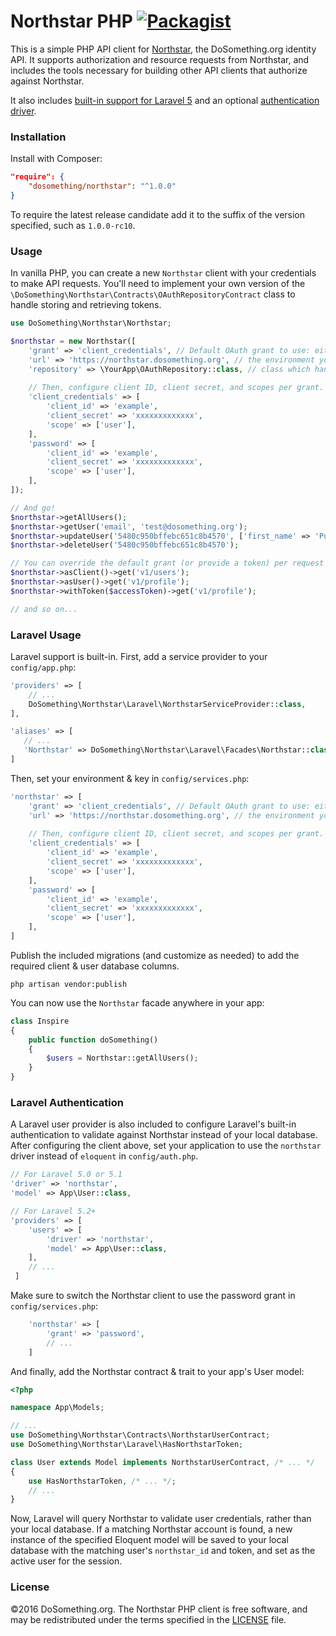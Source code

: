# Northstar PHP [![Packagist](https://img.shields.io/packagist/v/dosomething/northstar.svg)](https://packagist.org/packages/dosomething/northstar)
This is a simple PHP API client for [Northstar](https://www.github.com/dosomething/northstar), the DoSomething.org
identity API. It supports authorization and resource requests from Northstar, and includes the tools necessary for
building other API clients that authorize against Northstar.

It also includes [built-in support for Laravel 5](https://github.com/DoSomething/northstar-php#laravel-usage) and an
optional [authentication driver](#laravel-authentication).

### Installation
Install with Composer:
```json
"require": {
    "dosomething/northstar": "^1.0.0"
}
```

To require the latest release candidate add it to the suffix of the version specified, such as `1.0.0-rc10`.

### Usage
In vanilla PHP, you can create a new `Northstar` client with your credentials to make API requests. You'll need
to implement your own version of the `\DoSomething\Northstar\Contracts\OAuthRepositoryContract` class to handle storing
and retrieving tokens.

```php
use DoSomething\Northstar\Northstar;

$northstar = new Northstar([
    'grant' => 'client_credentials', // Default OAuth grant to use: either 'password' or 'client_credentials'
    'url' => 'https://northstar.dosomething.org', // the environment you want to connect to
    'repository' => \YourApp\OAuthRepository::class, // class which handles saving/retrieving tokens
    
    // Then, configure client ID, client secret, and scopes per grant.
    'client_credentials' => [
        'client_id' => 'example',
        'client_secret' => 'xxxxxxxxxxxxx',
        'scope' => ['user'],
    ],
    'password' => [
        'client_id' => 'example',
        'client_secret' => 'xxxxxxxxxxxxx',
        'scope' => ['user'],
    ],
]);

// And go!
$northstar->getAllUsers();
$northstar->getUser('email', 'test@dosomething.org');
$northstar->updateUser('5480c950bffebc651c8b4570', ['first_name' => 'Puppet']);
$northstar->deleteUser('5480c950bffebc651c8b4570');

// You can override the default grant (or provide a token) per request like so:
$northstar->asClient()->get('v1/users');
$northstar->asUser()->get('v1/profile');
$northstar->withToken($accessToken)->get('v1/profile');

// and so on...

```

### Laravel Usage
Laravel support is built-in. First, add a service provider to your `config/app.php`:

```php
'providers' => [
    // ...
    DoSomething\Northstar\Laravel\NorthstarServiceProvider::class,
],

'aliases' => [
   // ...
   'Northstar' => DoSomething\Northstar\Laravel\Facades\Northstar::class,
]
```

Then, set your environment & key in `config/services.php`:

```php
'northstar' => [
    'grant' => 'client_credentials', // Default OAuth grant to use: either 'password' or 'client_credentials'
    'url' => 'https://northstar.dosomething.org', // the environment you want to connect to
    
    // Then, configure client ID, client secret, and scopes per grant.
    'client_credentials' => [
        'client_id' => 'example',
        'client_secret' => 'xxxxxxxxxxxxx',
        'scope' => ['user'],
    ],
    'password' => [
        'client_id' => 'example',
        'client_secret' => 'xxxxxxxxxxxxx',
        'scope' => ['user'],
    ],
]
```

Publish the included migrations (and customize as needed) to add the required client & user database columns.

```
php artisan vendor:publish
```

You can now use the `Northstar` facade anywhere in your app:
```php
class Inspire
{
    public function doSomething()
    {
        $users = Northstar::getAllUsers();
    }
}
```

### Laravel Authentication
A Laravel user provider is also included to configure Laravel's built-in authentication to validate against Northstar
instead of your local database. After configuring the client above, set your application to use the `northstar` driver
instead of `eloquent` in `config/auth.php`.

```php
// For Laravel 5.0 or 5.1
'driver' => 'northstar',
'model' => App\User::class,

// For Laravel 5.2+
'providers' => [
    'users' => [
        'driver' => 'northstar',
        'model' => App\User::class,
    ],
    // ...
 ]
```

Make sure to switch the Northstar client to use the password grant in `config/services.php`:

```php
    'northstar' => [
        'grant' => 'password',
        // ...
    ]
```

And finally, add the Northstar contract & trait to your app's User model:
```php
<?php

namespace App\Models;

// ...
use DoSomething\Northstar\Contracts\NorthstarUserContract;
use DoSomething\Northstar\Laravel\HasNorthstarToken;

class User extends Model implements NorthstarUserContract, /* ... */
{
    use HasNorthstarToken, /* ... */;
    // ...
}

```

Now, Laravel will query Northstar to validate user credentials, rather than your local database. If a
matching Northstar account is found, a new instance of the specified Eloquent model will be saved to your
local database with the matching user's `northstar_id` and token, and set as the active user for the session.

### License
&copy;2016 DoSomething.org. The Northstar PHP client is free software, and may be redistributed under the terms
specified in the [LICENSE](https://github.com/DoSomething/northstar-php/blob/master/LICENSE) file.
